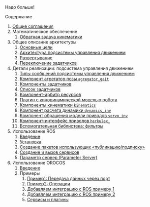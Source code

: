 Надо больше!

Содержание
1. [Общие соглашения](common)
2. Математическое обеспечение
    1. [Обратная задача кинематики](kinematics-analytical)
3. Общее описание архитектуры
    1. [Основные цели](goals)
    1. [Архитектура подсистемы управления движением](architecture)
    1. [Развертывание](deployment)
    1. [Переключение задатчиков](gait-switching)
4. Детали реализации: подсистема управления движением
    1. [Типы сообщений подсистемы управления движением](message-types)
    1. [Компонент агрегатор позы `agregator_gait`](components-agregator-gait)
    1. [Компоненты задатчиков](components-gait)
    1. [Список задатчиков](components-gaits-and-animations)
    1. [Компонент-арбитр ресурсов](components-resource-control)
    1. [Плагин с кинодинамической моделью робота](plugin-robotmodel)
    1. [Компоненты кинематики `kinematics`](components-kinematics)
    1. [Компонент расчета динамики `dynamics_inv`](components-dynamics)
    1. [Компонент обращения модели приводов `servo_inv`](components-servo-inv)
    1. [Компонент-интерфейс приводов `herkulex_`](components-herkulex-alt) 
    1. [Вспомогательная библиотека: фильтры](library-filters)
5. Использование ROS
    1. [Введение](ros-introduction)
    1. [Установка](ros-installation)
    1. [Создание пакетов использующих «публикацию/подписку»](ros-create-pub-sub)
    1. [Создание и вызов сервисов](ros-create-service)
    1. [Параметр сервер (Parameter Server)](ros-parameters)
6. Использование OROCOS
    1. [Введение](orocos-introduction)
    1. Примеры
       1. [Пример1: Передача данных через порт](orocos-example1)
       2. [Пример2: Операции](orocos-example2)
       3. [Добавляем интеграцию с ROS примеру 1](orocos-ros-example1)
       4. [Добавляем интеграцию с ROS примеру 2](orocos-ros-example2)
       5. [Сервисы и плагины](orocos-services)
